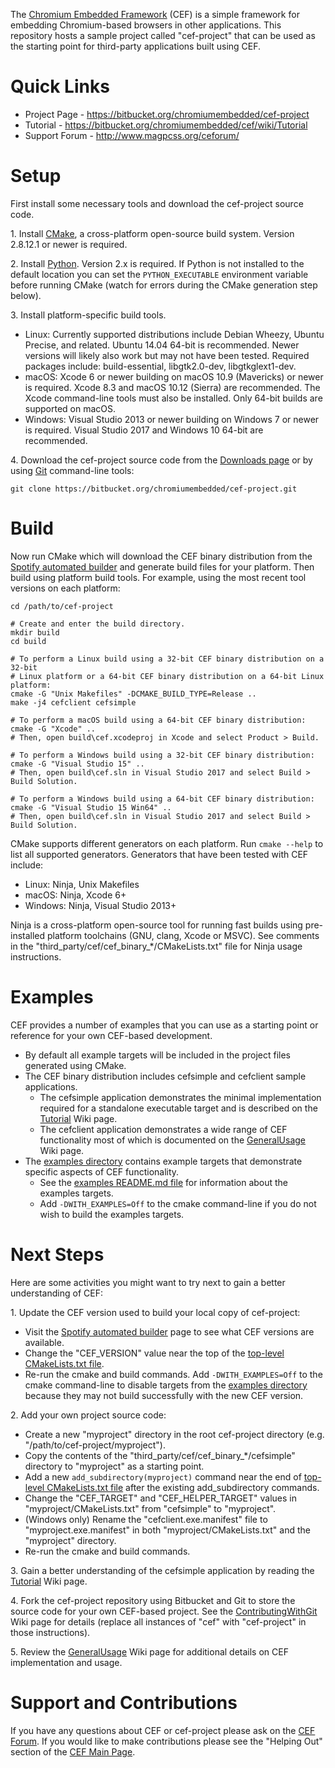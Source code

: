The [Chromium Embedded Framework](https://bitbucket.org/chromiumembedded/cef/) (CEF) is a simple framework for embedding Chromium-based browsers in other applications. This repository hosts a sample project called "cef-project" that can be used as the starting point for third-party applications built using CEF.

# Quick Links

* Project Page - https://bitbucket.org/chromiumembedded/cef-project
* Tutorial - https://bitbucket.org/chromiumembedded/cef/wiki/Tutorial
* Support Forum - http://www.magpcss.org/ceforum/

# Setup

First install some necessary tools and download the cef-project source code.

1\. Install [CMake](https://cmake.org/), a cross-platform open-source build system. Version 2.8.12.1 or newer is required.

2\. Install [Python](https://www.python.org/downloads/). Version 2.x is required. If Python is not installed to the default location you can set the `PYTHON_EXECUTABLE` environment variable before running CMake (watch for errors during the CMake generation step below).

3\. Install platform-specific build tools.

* Linux: Currently supported distributions include Debian Wheezy, Ubuntu Precise, and related. Ubuntu 14.04 64-bit is recommended. Newer versions will likely also work but may not have been tested. Required packages include: build-essential, libgtk2.0-dev, libgtkglext1-dev.
* macOS: Xcode 6 or newer building on macOS 10.9 (Mavericks) or newer is required. Xcode 8.3 and macOS 10.12 (Sierra) are recommended. The Xcode command-line tools must also be installed. Only 64-bit builds are supported on macOS.
* Windows: Visual Studio 2013 or newer building on Windows 7 or newer is required. Visual Studio 2017 and Windows 10 64-bit are recommended.

4\. Download the cef-project source code from the [Downloads page](https://bitbucket.org/chromiumembedded/cef-project/downloads) or by using [Git](https://git-scm.com/) command-line tools:

```
git clone https://bitbucket.org/chromiumembedded/cef-project.git
```

# Build

Now run CMake which will download the CEF binary distribution from the [Spotify automated builder](http://opensource.spotify.com/cefbuilds/index.html) and generate build files for your platform. Then build using platform build tools. For example, using the most recent tool versions on each platform:

```
cd /path/to/cef-project

# Create and enter the build directory.
mkdir build
cd build

# To perform a Linux build using a 32-bit CEF binary distribution on a 32-bit
# Linux platform or a 64-bit CEF binary distribution on a 64-bit Linux platform:
cmake -G "Unix Makefiles" -DCMAKE_BUILD_TYPE=Release ..
make -j4 cefclient cefsimple

# To perform a macOS build using a 64-bit CEF binary distribution:
cmake -G "Xcode" ..
# Then, open build\cef.xcodeproj in Xcode and select Product > Build.

# To perform a Windows build using a 32-bit CEF binary distribution:
cmake -G "Visual Studio 15" ..
# Then, open build\cef.sln in Visual Studio 2017 and select Build > Build Solution.

# To perform a Windows build using a 64-bit CEF binary distribution:
cmake -G "Visual Studio 15 Win64" ..
# Then, open build\cef.sln in Visual Studio 2017 and select Build > Build Solution.
```

CMake supports different generators on each platform. Run `cmake --help` to list all supported generators. Generators that have been tested with CEF include:

* Linux: Ninja, Unix Makefiles
* macOS: Ninja, Xcode 6+
* Windows: Ninja, Visual Studio 2013+

Ninja is a cross-platform open-source tool for running fast builds using pre-installed platform toolchains (GNU, clang, Xcode or MSVC). See comments in the "third_party/cef/cef_binary_*/CMakeLists.txt" file for Ninja usage instructions.

# Examples

CEF provides a number of examples that you can use as a starting point or reference for your own CEF-based development.

* By default all example targets will be included in the project files generated using CMake.
* The CEF binary distribution includes cefsimple and cefclient sample applications.
    * The cefsimple application demonstrates the minimal implementation required for a standalone executable target and is described on the [Tutorial](https://bitbucket.org/chromiumembedded/cef/wiki/Tutorial.md) Wiki page.
    * The cefclient application demonstrates a wide range of CEF functionality most of which is documented on the [GeneralUsage](https://bitbucket.org/chromiumembedded/cef/wiki/GeneralUsage.md) Wiki page.
* The [examples directory](examples) contains example targets that demonstrate specific aspects of CEF functionality.
    * See the [examples README.md file](examples/README.md) for information about the examples targets.
    * Add `-DWITH_EXAMPLES=Off` to the cmake command-line if you do not wish to build the examples targets.

# Next Steps

Here are some activities you might want to try next to gain a better understanding of CEF:

1\. Update the CEF version used to build your local copy of cef-project:

* Visit the [Spotify automated builder](http://opensource.spotify.com/cefbuilds/index.html) page to see what CEF versions are available.
* Change the "CEF_VERSION" value near the top of the [top-level CMakeLists.txt file](https://bitbucket.org/chromiumembedded/cef-project/src/master/CMakeLists.txt?fileviewer=file-view-default).
* Re-run the cmake and build commands. Add `-DWITH_EXAMPLES=Off` to the cmake command-line to disable targets from the [examples directory](examples) because they may not build successfully with the new CEF version.

2\. Add your own project source code:

* Create a new "myproject" directory in the root cef-project directory (e.g. "/path/to/cef-project/myproject").
* Copy the contents of the "third_party/cef/cef_binary_*/cefsimple" directory to "myproject" as a starting point.
* Add a new `add_subdirectory(myproject)` command near the end of [top-level CMakeLists.txt file](https://bitbucket.org/chromiumembedded/cef-project/src/master/CMakeLists.txt?fileviewer=file-view-default) after the existing add_subdirectory commands.
* Change the "CEF_TARGET" and "CEF_HELPER_TARGET" values in "myproject/CMakeLists.txt" from "cefsimple" to "myproject".
* (Windows only) Rename the "cefclient.exe.manifest" file to "myproject.exe.manifest" in both "myproject/CMakeLists.txt" and the "myproject" directory.
* Re-run the cmake and build commands.

3\. Gain a better understanding of the cefsimple application by reading the [Tutorial](https://bitbucket.org/chromiumembedded/cef/wiki/Tutorial.md) Wiki page.

4\. Fork the cef-project repository using Bitbucket and Git to store the source code for your own CEF-based project. See the [ContributingWithGit](https://bitbucket.org/chromiumembedded/cef/wiki/ContributingWithGit.md) Wiki page for details (replace all instances of "cef" with "cef-project" in those instructions).

5\. Review the [GeneralUsage](https://bitbucket.org/chromiumembedded/cef/wiki/GeneralUsage.md) Wiki page for additional details on CEF implementation and usage.

# Support and Contributions

If you have any questions about CEF or cef-project please ask on the [CEF Forum](http://www.magpcss.org/ceforum/). If you would like to make contributions please see the "Helping Out" section of the [CEF Main Page](https://bitbucket.org/chromiumembedded/cef/).